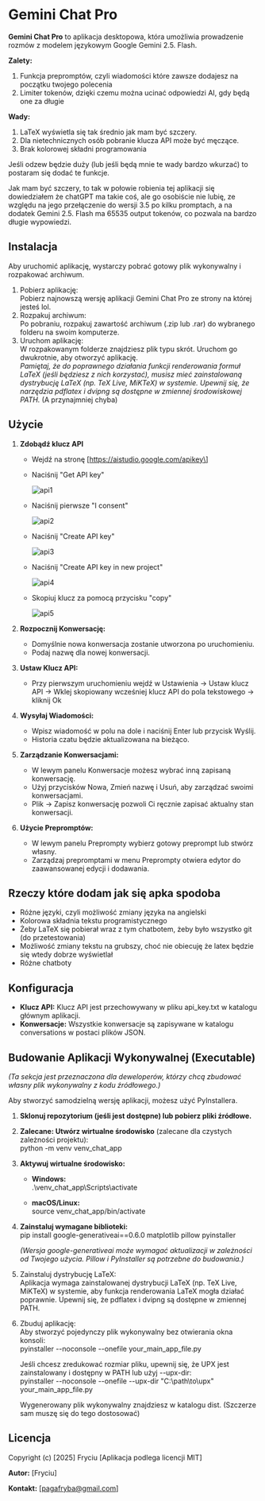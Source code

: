 # **Gemini Chat Pro**

**Gemini Chat Pro** to aplikacja desktopowa, która umożliwia prowadzenie rozmów z modelem językowym Google Gemini 2.5. Flash. 




**Zalety:**
1. Funkcja prepromptów, czyli wiadomości które zawsze dodajesz na początku twojego polecenia
2. Limiter tokenów, dzięki czemu można ucinać odpowiedzi AI, gdy będą one za długie

**Wady:**
1. LaTeX wyświetla się tak średnio jak mam być szczery.
2. Dla nietechnicznych osób pobranie klucza API może być męczące.
3. Brak kolorowej składni programowania

Jeśli odzew będzie duży (lub jeśli będą mnie te wady bardzo wkurzać) to postaram się dodać te funkcje.

Jak mam być szczery, to tak w połowie robienia tej aplikacji się dowiedziałem że chatGPT ma takie coś, ale go osobiście nie lubię, ze względu na jego przełączenie do wersji 3.5 po kilku promptach, a na dodatek Gemini 2.5. Flash ma 65535 output tokenów, co pozwala na bardzo długie wypowiedzi.

## **Instalacja**

Aby uruchomić aplikację, wystarczy pobrać gotowy plik wykonywalny i rozpakować archiwum.

1. Pobierz aplikację:  
   Pobierz najnowszą wersję aplikacji Gemini Chat Pro ze strony na której jesteś lol.
2. Rozpakuj archiwum:  
   Po pobraniu, rozpakuj zawartość archiwum (.zip lub .rar) do wybranego folderu na swoim komputerze.
3. Uruchom aplikację:  
   W rozpakowanym folderze znajdziesz plik typu skrót. Uruchom go dwukrotnie, aby otworzyć aplikację.  
   _Pamiętaj, że do poprawnego działania funkcji renderowania formuł LaTeX (jeśli będziesz z nich korzystać), musisz mieć zainstalowaną dystrybucję LaTeX (np. TeX Live, MiKTeX) w systemie. Upewnij się, że narzędzia pdflatex i dvipng są dostępne w zmiennej środowiskowej PATH._ (A przynajmniej chyba)

## **Użycie**

1. **Zdobądź klucz API**
   - Wejdź na stronę \[https://aistudio.google.com/apikey\]
  
     
   - Naciśnij "Get API key"
     
     ![api1](https://github.com/user-attachments/assets/681cf26f-84b6-4d14-8ee1-fae57b4bba86)
  
   - Naciśnij pierwsze "I consent"
     
     ![api2](https://github.com/user-attachments/assets/7fd6e94b-e954-4221-a7e1-f0970ad8e83c)

   - Naciśnij "Create API key"
     
     ![api3](https://github.com/user-attachments/assets/5479a8e7-94e7-44c8-b0eb-64f805f043c6)

   - Naciśnij "Create API key in new project"
     
     ![api4](https://github.com/user-attachments/assets/d9e140dd-02ce-4c71-af89-2aec9e8d70b5)

   - Skopiuj klucz za pomocą przycisku "copy"
     
     ![api5](https://github.com/user-attachments/assets/a7d950eb-00fe-4746-a48f-fba216860304)


3. **Rozpocznij Konwersację:**
   - Domyślnie nowa konwersacja zostanie utworzona po uruchomieniu.
   - Podaj nazwę dla nowej konwersacji.
4. **Ustaw Klucz API:**
   - Przy pierwszym uruchomieniu wejdź w Ustawienia \-\> Ustaw klucz API \-\> Wklej skopiowany wcześniej klucz API do pola tekstowego \-\> kliknij Ok 
5. **Wysyłaj Wiadomości:**
   - Wpisz wiadomość w polu na dole i naciśnij Enter lub przycisk Wyślij.
   - Historia czatu będzie aktualizowana na bieżąco.
6. **Zarządzanie Konwersacjami:**
   - W lewym panelu Konwersacje możesz wybrać inną zapisaną konwersację.
   - Użyj przycisków Nowa, Zmień nazwę i Usuń, aby zarządzać swoimi konwersacjami.
   - Plik \-\> Zapisz konwersację pozwoli Ci ręcznie zapisać aktualny stan konwersacji.
7. **Użycie Prepromptów:**
   - W lewym panelu Preprompty wybierz gotowy preprompt lub stwórz własny.
   - Zarządzaj prepromptami w menu Preprompty otwiera edytor do zaawansowanej edycji i dodawania.

## **Rzeczy które dodam jak się apka spodoba**

- Różne języki, czyli możliwość zmiany języka na angielski
- Kolorowa składnia tekstu programistycznego
- Żeby LaTeX się pobierał wraz z tym chatbotem, żeby było wszystko git (do przetestowania)
- Możliwość zmiany tekstu na grubszy, choć nie obiecuję że latex będzie się wtedy dobrze wyświetlał
- Różne chatboty

## **Konfiguracja**

- **Klucz API:** Klucz API jest przechowywany w pliku api_key.txt w katalogu głównym aplikacji.
- **Konwersacje:** Wszystkie konwersacje są zapisywane w katalogu conversations w postaci plików JSON.

## **Budowanie Aplikacji Wykonywalnej (Executable)**

_(Ta sekcja jest przeznaczona dla deweloperów, którzy chcą zbudować własny plik wykonywalny z kodu źródłowego.)_

Aby stworzyć samodzielną wersję aplikacji, możesz użyć PyInstallera.

1. **Sklonuj repozytorium (jeśli jest dostępne) lub pobierz pliki źródłowe.**
2. **Zalecane: Utwórz wirtualne środowisko** (zalecane dla czystych zależności projektu):  
   python \-m venv venv_chat_app

3. **Aktywuj wirtualne środowisko:**

   - **Windows:**  
     .\\venv_chat_app\\Scripts\\activate

   - **macOS/Linux:**  
     source venv_chat_app/bin/activate

4. **Zainstaluj wymagane biblioteki:**  
   pip install google-generativeai==0.6.0 matplotlib pillow pyinstaller

   _(Wersja google-generativeai może wymagać aktualizacji w zależności od Twojego użycia. Pillow i PyInstaller są potrzebne do budowania.)_

5. Zainstaluj dystrybucję LaTeX:  
   Aplikacja wymaga zainstalowanej dystrybucji LaTeX (np. TeX Live, MiKTeX) w systemie, aby funkcja renderowania LaTeX mogła działać poprawnie. Upewnij się, że pdflatex i dvipng są dostępne w zmiennej PATH.
6. Zbuduj aplikację:  
   Aby stworzyć pojedynczy plik wykonywalny bez otwierania okna konsoli:  
   pyinstaller \--noconsole \--onefile your_main_app_file.py

   Jeśli chcesz zredukować rozmiar pliku, upewnij się, że UPX jest zainstalowany i dostępny w PATH lub użyj \--upx-dir:  
   pyinstaller \--noconsole \--onefile \--upx-dir "C:\\path\\to\\upx" your_main_app_file.py

   Wygenerowany plik wykonywalny znajdziesz w katalogu dist. (Szczerze sam muszę się do tego dostosować)

## **Licencja**
Copyright (c) [2025] Fryciu
\[Aplikacja podlega licencji MIT\]

**Autor:** \[Fryciu\]

**Kontakt:** \[pagafryba@gmail.com\]
